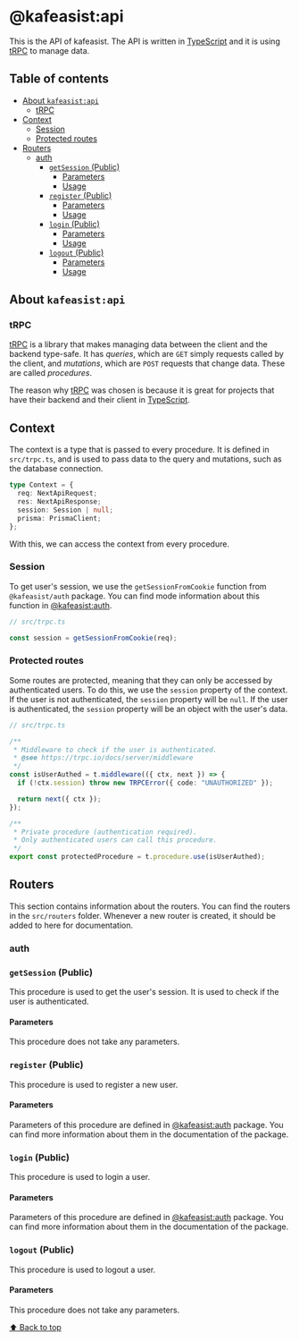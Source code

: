 # @kafeasist:api

This is the API of kafeasist. The API is written in [TypeScript](https://typescriptlang.org) and it is using [tRPC](https://trpc.io) to manage data.

## Table of contents

- [About `kafeasist:api`](#about-kafeasistapi)
  - [tRPC](#trpc)
- [Context](#context)
  - [Session](#session)
  - [Protected routes](#protected-routes)
- [Routers](#routers)
  - [auth](#auth)
    - [`getSession` (Public)](#getsession-public)
      - [Parameters](#parameters)
      - [Usage](#usage)
    - [`register` (Public)](#register-public)
      - [Parameters](#parameters)
      - [Usage](#usage)
    - [`login` (Public)](#login-public)
      - [Parameters](#parameters)
      - [Usage](#usage)
    - [`logout` (Public)](#logout-public)
      - [Parameters](#parameters)
      - [Usage](#usage)

## About `kafeasist:api`

### tRPC

[tRPC](https://trpc.io) is a library that makes managing data between the client and the backend type-safe. It has _queries_, which are `GET` simply requests called by the client, and _mutations_, which are `POST` requests that change data. These are called _procedures_.

The reason why [tRPC](https://trpc.io) was chosen is because it is great for projects that have their backend and their client in [TypeScript](https://typescriptlang.org).

## Context

The context is a type that is passed to every procedure. It is defined in `src/trpc.ts`, and is used to pass data to the query and mutations, such as the database connection.

```typescript
type Context = {
  req: NextApiRequest;
  res: NextApiResponse;
  session: Session | null;
  prisma: PrismaClient;
};
```

With this, we can access the context from every procedure.

### Session

To get user's session, we use the `getSessionFromCookie` function from `@kafeasist/auth` package. You can find mode information about this function in [@kafeasist:auth](../@kafeasist:auth/).

```typescript
// src/trpc.ts

const session = getSessionFromCookie(req);
```

### Protected routes

Some routes are protected, meaning that they can only be accessed by authenticated users. To do this, we use the `session` property of the context. If the user is not authenticated, the `session` property will be `null`. If the user is authenticated, the `session` property will be an object with the user's data.

```typescript
// src/trpc.ts

/**
 * Middleware to check if the user is authenticated.
 * @see https://trpc.io/docs/server/middleware
 */
const isUserAuthed = t.middleware(({ ctx, next }) => {
  if (!ctx.session) throw new TRPCError({ code: "UNAUTHORIZED" });

  return next({ ctx });
});

/**
 * Private procedure (authentication required).
 * Only authenticated users can call this procedure.
 */
export const protectedProcedure = t.procedure.use(isUserAuthed);
```

## Routers

This section contains information about the routers. You can find the routers in the `src/routers` folder. Whenever a new router is created, it should be added to here for documentation.

### auth

### `getSession` (Public)

This procedure is used to get the user's session. It is used to check if the user is authenticated.

#### Parameters

This procedure does not take any parameters.

### `register` (Public)

This procedure is used to register a new user.

#### Parameters

Parameters of this procedure are defined in [@kafeasist:auth](../@kafeasist:auth/) package. You can find more information about them in the documentation of the package.

### `login` (Public)

This procedure is used to login a user.

#### Parameters

Parameters of this procedure are defined in [@kafeasist:auth](../@kafeasist:auth/) package. You can find more information about them in the documentation of the package.

### `logout` (Public)

This procedure is used to logout a user.

#### Parameters

This procedure does not take any parameters.

[⬆ Back to top](#table-of-contents)

